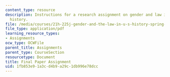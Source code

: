 ```yaml
---
content_type: resource
description: Instructions for a research assignment on gender and law in United States
  history.
file: /media/courses/21h-225j-gender-and-the-law-in-u-s-history-spring-2004/1fb853e91a3cd4b9a29c1db996e78dcc_MIT21H_225JS04_final_paper4.pdf
file_type: application/pdf
learning_resource_types:
- Assignments
ocw_type: OCWFile
parent_title: Assignments
parent_type: CourseSection
resourcetype: Document
title: Final Paper Assignment
uid: 1fb853e9-1a3c-d4b9-a29c-1db996e78dcc
---
```

